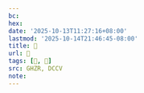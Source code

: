 ```yaml
---
bc:
hex:
date: '2025-10-13T11:27:16+08:00'
lastmod: '2025-10-14T21:46:45-08:00'
title: 󰖧
url: 󰖧
tags: [𭅛, 𠤿]
src: GHZR, DCCV
note:
---
```

